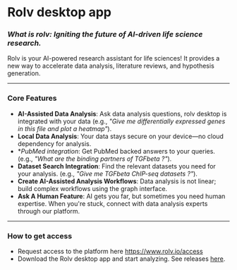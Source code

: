 # Rolv desktop app

### *What is rolv: Igniting the future of AI-driven life science research.*  

Rolv is your AI-powered research assistant for life sciences! It provides a new way to accelerate data analysis, literature reviews, and hypothesis generation.

---  

### **Core Features**  
- **AI-Assisted Data Analysis**: Ask data analysis questions, rolv desktop is integrated with your data (e.g., *"Give me differentially expressed genes in this file and plot a heatmap"*).  
- **Local Data Analysis**: Your data stays secure on your device—no cloud dependency for analysis. 
- **PubMed integration*: Get PubMed backed answers to your queries.  (e.g., *"What are the binding partners of TGFbeta ?"*).  
- **Dataset Search Integration**: Find the relevant datasets you need for your analysis.  (e.g., *"Give me TGFbeta ChIP-seq datasets ?"*). 
- **Create AI-Assisted Analysis Workflows**: Data analysis is not linear; build complex workflows using the graph interface. 
- **Ask A Human Feature**: AI gets you far, but sometimes you need human expertise. When you're stuck, connect with data analysis experts through our platform.


---
### **How to get access**  
- Request access to the platform here https://www.rolv.io/access
- Download the Rolv desktop app and start analyzing. See releases [here](https://github.com/rolv-io/rolvapp/releases).
